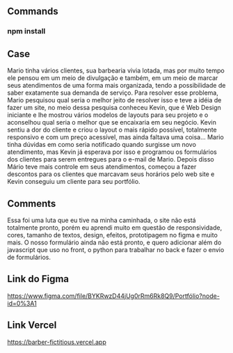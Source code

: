 ## Commands

### npm install


## Case
Mario tinha vários clientes, sua barbearia vivia lotada, mas por muito tempo ele pensou em um meio de divulgação e também, em um meio de marcar seus atendimentos de uma forma mais organizada, tendo a possibilidade de saber exatamente sua demanda de serviço.
Para resolver esse problema, Mario pesquisou qual seria o melhor jeito de resolver isso e teve a idéia de fazer um site, no meio dessa pesquisa conheceu Kevin, que é Web Design iniciante e lhe mostrou vários modelos de layouts para seu projeto e o aconselhou qual seria o melhor que se encaixaria em seu negócio.
Kevin sentiu a dor do cliente e criou o layout o mais rápido possível, totalmente responsivo e com um preço acessível, mas ainda faltava uma coisa...
Mario tinha dúvidas em como seria notificado quando surgisse um novo atendimento, mas Kevin já esperava por isso e programou os formulários dos clientes para serem entregues para o e-mail de Mario.
Depois disso Mário teve mais controle em seus atendimentos, começou a fazer descontos para os clientes que marcavam seus horários pelo web site e Kevin conseguiu um cliente para seu portfólio.

## Comments
Essa foi uma luta que eu tive na minha caminhada, o site não está totalmente pronto, porém eu aprendi muito em questão de responsividade, cores, tamanho de textos, 
design, efeitos, prototipagem no figma e muito mais.
O nosso formulário ainda não está pronto, e quero adicionar além do javascript que uso no front, o python para trabalhar no back e fazer o envio de formulários.

## Link do Figma
https://www.figma.com/file/BYKRwzD44jUg0rRm6Rk8Q9/Portfólio?node-id=0%3A1

## Link Vercel
https://barber-fictitious.vercel.app

